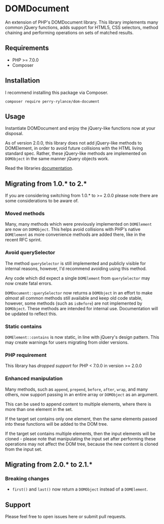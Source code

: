 # DOMDocument
An extension of PHP's DOMDocument library. This library implements many common jQuery functions, adds support for HTML5, CSS selectors, method chaining and performing operations on sets of matched results.

## Requirements
- PHP >= 7.0.0
- Composer

## Installation
I recommend installing this package via Composer.

`composer require perry-rylance/dom-document`

## Usage
Instantiate DOMDocument and enjoy the jQuery-like functions now at your disposal.

As of version 2.0.0, this library does not add jQuery-like methods to DOMElement, in order to avoid future collisions with the HTML living standard spec. Rather, these jQuery-like methods are implemented on `DOMObject` in the same manner jQuery objects work.

Read the libraries [documentation](http://perryrylance.com/docs/DOMDocument).

## Migrating from 1.0.* to 2.*
If you are considering switching from 1.0.* to >= 2.0.0 please note there are some considerations to be aware of.

### Moved methods
Many, many methods which were previously implemented on `DOMElement` are now on `DOMObject`. This helps avoid collisions with PHP's native `DOMElement` as more convenience methods are added there, like in the recent RFC sprint.

### Avoid querySelector
The method `querySelector` is still implemented and publicly visible for internal reasons, however, I'd recommend avoiding using this method.

Any code which did expect a single `DOMElement` from `querySelector` may now create fatal errors.

`DOMDocument::querySelector` now returns a `DOMObject` in an effort to make _almost_ all common methods still available and keep old code stable, however, some methods (such as `isBefore`) are not implemented by `DOMObject`. These methods are intended for internal use. Documentation will be updated to reflect this.

### Static contains
`DOMElement::contains` is now static, in line with jQuery's design pattern. This may create warnings for users migrating from older versions.

### PHP requirement
This library has _dropped support_ for PHP < 7.0.0 in version >= 2.0.0

### Enhanced manipulation
Many methods, such as `append`, `prepend`, `before`, `after`, `wrap`, and many others, now support passing in an entire array or `DOMObject` as an argument.

This can be used to append content to multiple elements, where there is more than one element in the set.

If the target set contains only one element, then the same elements passed into these functions will be added to the DOM tree.

If the target set contains multiple elements, then the input elements will be cloned - please note that manipulating the input set after performing these operations may not affect the DOM tree, because the new content is cloned from the input set.

## Migrating from 2.0.* to 2.1.*

### Breaking changes
- `first()` and `last()` now return a `DOMObject` instead of a `DOMElement`.

## Support
Please feel free to open issues here or submit pull requests.